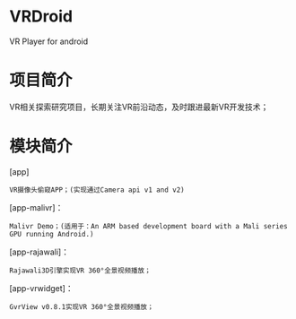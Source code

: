 # VRDroid
VR Player for android

# 项目简介

VR相关探索研究项目，长期关注VR前沿动态，及时跟进最新VR开发技术；

# 模块简介

[app]

    VR摄像头偷窥APP；(实现通过Camera api v1 and v2)

[app-malivr]：

    Malivr Demo；(适用于：An ARM based development board with a Mali series GPU running Android.)

[app-rajawali]：

    Rajawali3D引擎实现VR 360°全景视频播放；

[app-vrwidget]：

    GvrView v0.8.1实现VR 360°全景视频播放；